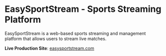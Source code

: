 # EasySportStream - Sports Streaming Platform

EasySportStream is a web-based sports streaming and management platform that allows users to stream live matches.

**Live Production Site**: [easysportstream.com](https://easysportstream.com)
